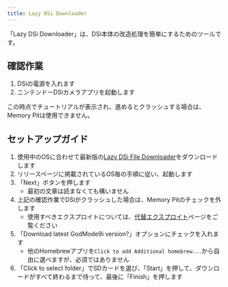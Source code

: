 ```yaml
---
title: Lazy DSi Downloader
---
```


「Lazy DSi Downloader」は、DSi本体の改造処理を簡単にするためのツールです。

## 確認作業

1. DSiの電源を入れます
1. ニンテンドーDSiカメラアプリを起動します

この時点でチュートリアルが表示され、進めるとクラッシュする場合は、Memory Pitは使用できません。

## セットアップガイド

1. 使用中のOSに合わせて最新版の[Lazy DSi File Downloader](https://github.com/yourkalamity/lazy-dsi-file-downloader/releases)をダウンロードします
1. リリースページに掲載されているOS毎の手順に従い、起動します
1. 「Next」ボタンを押します
   - 最初の文章は読まなくても構いません
1. 上記の確認作業でDSiがクラッシュした場合は、Memory Pitのチェックを外します
   - 使用すべきエクスプロイトについては、[代替エクスプロイト](alternate-exploits.html)ページをご覧ください
1. 「Download latest GodMode9i version?」オプションにチェックを入れます
   - 他のHomebrewアプリを`Click to add Additional homebrew...`から自由に選べますが、必須ではありません
1. 「Click to select folder」でSDカードを選び、「Start」を押して、ダウンロードがすべて終わるまで待って、最後に「Finish」を押します
